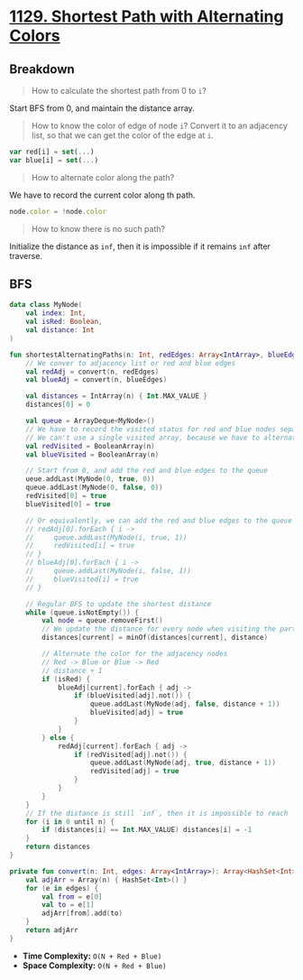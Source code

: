 # [1129. Shortest Path with Alternating Colors](https://leetcode.com/problems/shortest-path-with-alternating-colors/)

## Breakdown
> How to calculate the shortest path from 0 to `i`?

Start BFS from 0, and maintain the distance array.

> How to know the color of edge of node `i`?
Convert it to an adjacency list, so that we can get the color of the edge at `i`.
```js
var red[i] = set(...)
var blue[i] = set(...)
```

> How to alternate color along the path?

We have to record the current color along th path.

```js
node.color = !node.color
```

> How to know there is no such path?

Initialize the distance as `inf`, then it is impossible if it remains `inf` after traverse.

## BFS
```kotlin
data class MyNode(
    val index: Int,
    val isRed: Boolean,
    val distance: Int
)

fun shortestAlternatingPaths(n: Int, redEdges: Array<IntArray>, blueEdges: Array<IntArray>): IntArray {
    // We conver to adjacency list or red and blue edges
    val redAdj = convert(n, redEdges)
    val blueAdj = convert(n, blueEdges)

    val distances = IntArray(n) { Int.MAX_VALUE }
    distances[0] = 0

    val queue = ArrayDeque<MyNode>()
    // We have to record the visited status for red and blue nodes separately
    // We can't use a single visited array, because we have to alternate the color
    val redVisited = BooleanArray(n)
    val blueVisited = BooleanArray(n)

    // Start from 0, and add the red and blue edges to the queue
    ueue.addLast(MyNode(0, true, 0))
    queue.addLast(MyNode(0, false, 0))
    redVisited[0] = true
    blueVisited[0] = true

    // Or equivalently, we can add the red and blue edges to the queue
    // redAdj[0].forEach { i ->
    //     queue.addLast(MyNode(i, true, 1))
    //     redVisited[i] = true
    // }
    // blueAdj[0].forEach { i ->
    //     queue.addLast(MyNode(i, false, 1))
    //     blueVisited[i] = true
    // }

    // Regular BFS to update the shortest distance
    while (queue.isNotEmpty()) {
        val node = queue.removeFirst()
        // We update the distance for every node when visiting the particular node
        distances[current] = minOf(distances[current], distance)

        // Alternate the color for the adjacency nodes
        // Red -> Blue or Blue -> Red
        // distance + 1
        if (isRed) {
            blueAdj[current].forEach { adj ->
                if (blueVisited[adj].not()) {
                    queue.addLast(MyNode(adj, false, distance + 1))
                    blueVisited[adj] = true
                }
            }
        } else {
            redAdj[current].forEach { adj ->
                if (redVisited[adj].not()) {
                    queue.addLast(MyNode(adj, true, distance + 1))
                    redVisited[adj] = true
                }
            }
        }
    }
    // If the distance is still `inf`, then it is impossible to reach
    for (i in 0 until n) {
        if (distances[i] == Int.MAX_VALUE) distances[i] = -1
    }
    return distances
}

private fun convert(n: Int, edges: Array<IntArray>): Array<HashSet<Int>> {
    val adjArr = Array(n) { HashSet<Int>() }
    for (e in edges) {
        val from = e[0]
        val to = e[1]
        adjArr[from].add(to)
    }
    return adjArr
}
```

* **Time Complexity:** `O(N + Red + Blue)`
* **Space Complexity:** `O(N + Red + Blue)`
